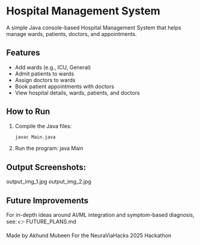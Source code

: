 # Hospital Management System

A simple Java console-based Hospital Management System that helps manage wards, patients, doctors, and appointments.

## Features

- Add wards (e.g., ICU, General)  
- Admit patients to wards  
- Assign doctors to wards  
- Book patient appointments with doctors  
- View hospital details, wards, patients, and doctors  

## How to Run

1. Compile the Java files:  
   ```bash
   javac Main.java
2. Run the program:
   java Main

## Output Screenshots:
output_img_1.jpg
output_img_2.jpg

## Future Improvements
For in-depth ideas around AI/ML integration and symptom-based diagnosis, see:
👉 FUTURE_PLANS.md

Made by Akhund Mubeen
For the NeuraViaHacks 2025 Hackathon
